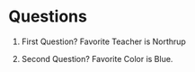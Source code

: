 # Questions

1. First Question?
Favorite Teacher is Northrup

2. Second Question?
Favorite Color is Blue.
